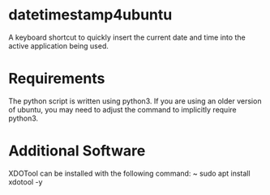 # datetimestamp4ubuntu
A keyboard shortcut to quickly insert the current date and time into the active application being used.
# Requirements
The python script is written using python3.  If you are using an older version of ubuntu, you may need to adjust the command to implicitly require python3.
# Additional Software
XDOTool can be installed with the following command:
~ sudo apt install xdotool -y
